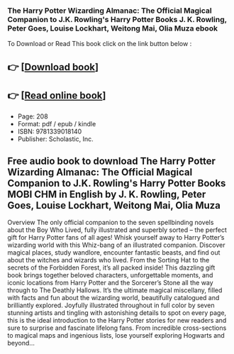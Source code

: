 ### The Harry Potter Wizarding Almanac: The Official Magical Companion to J.K. Rowling's Harry Potter Books J. K. Rowling, Peter Goes, Louise Lockhart, Weitong Mai, Olia Muza ebook

To Download or Read This book click on the link button below :

## 👉  [**[Download book](http://get-pdfs.com/download.php?group=book&from=github.com&id=662726&lnk=1065 "Download book")**]

## 👉  [**[Read online book](http://get-pdfs.com/download.php?group=book&from=github.com&id=662726&lnk=1065 "Read online book")**]


* Page: 208
* Format: pdf / epub / kindle
* ISBN: 9781339018140
* Publisher: Scholastic, Inc.



## Free audio book to download The Harry Potter Wizarding Almanac: The Official Magical Companion to J.K. Rowling's Harry Potter Books MOBI CHM in English by J. K. Rowling, Peter Goes, Louise Lockhart, Weitong Mai, Olia Muza


Overview
The only official companion to the seven spellbinding novels about the Boy Who Lived, fully illustrated and superbly sorted – the perfect gift for Harry Potter fans of all ages! Whisk yourself away to Harry Potter’s wizarding world with this Whiz-bang of an illustrated companion. Discover magical places, study wandlore, encounter fantastic beasts, and find out about the witches and wizards who lived. From the Sorting Hat to the secrets of the Forbidden Forest, it’s all packed inside! This dazzling gift book brings together beloved characters, unforgettable moments, and iconic locations from Harry Potter and the Sorcerer’s Stone all the way through to The Deathly Hallows. It’s the ultimate magical miscellany, filled with facts and fun about the wizarding world, beautifully catalogued and brilliantly explored. Joyfully illustrated throughout in full color by seven stunning artists and tingling with astonishing details to spot on every page, this is the ideal introduction to the Harry Potter stories for new readers and sure to surprise and fascinate lifelong fans. From incredible cross-sections to magical maps and ingenious lists, lose yourself exploring Hogwarts and beyond…



